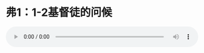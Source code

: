 # 弗1：1-2基督徒的问候

<audio style="width: 100%;" preload="false" controls controlslist="nodownload"><source src="//file.simai.life/audio/mp3/old/12346.mp3" type="audio/mpeg">Your browser does not support the audio element.</audio>


